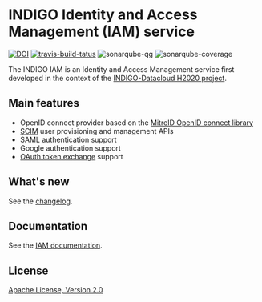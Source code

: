 # INDIGO Identity and Access Management (IAM) service

[![DOI](https://zenodo.org/badge/DOI/10.5281/zenodo.1874791.svg)](https://doi.org/10.5281/zenodo.1874791)
[![travis-build-tatus](https://travis-ci.org/indigo-iam/iam.svg?branch=develop)](https://travis-ci.org/indigo-iam/iam)
![sonarqube-qg](https://sonar.cloud.cnaf.infn.it/api/badges/gate?key=it.infn.mw%3Aiam-parent)
![sonarqube-coverage](https://sonar.cloud.cnaf.infn.it/api/badges/measure?key=it.infn.mw%3Aiam-parent&metric=coverage)

The INDIGO IAM is an Identity and Access Management service first developed in the
context of the [INDIGO-Datacloud H2020 project][indigo-datacloud].

## Main features

- OpenID connect provider based on the [MitreID OpenID connect library][mitreid]
- [SCIM][scim] user provisioning and management APIs
- SAML authentication support
- Google authentication support 
- [OAuth token exchange][token-exchange] support

## What's new

See the [changelog](CHANGELOG.md).

## Documentation

See the [IAM documentation][iam-doc].

## License

[Apache License, Version 2.0](https://www.apache.org/licenses/LICENSE-2.0)

[indigo-datacloud]: https://www.indigo-datacloud.eu/ 
[mitreid]: https://github.com/mitreid-connect/OpenID-Connect-Java-Spring-Server
[scim]: http://www.simplecloud.info/
[token-exchange]: https://tools.ietf.org/html/draft-ietf-oauth-token-exchange-09
[iam-doc]: https://indigo-iam.github.io/docs
